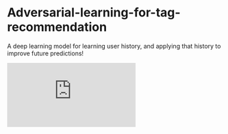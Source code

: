 # Adversarial-learning-for-tag-recommendation

A deep learning model for learning user history, and applying that history to improve future predictions!

![Framework](https://github.com/vyzuer/ALTReco/blob/master/images/framework.pdf)

